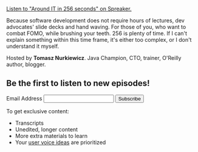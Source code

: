<a class="spreaker-player" href="https://www.spreaker.com/show/around-it-in-256-seconds" data-resource="show_id=4399573" data-width="100%" data-height="450px" data-theme="dark" data-playlist="show" data-playlist-continuous="true" data-autoplay="false" data-live-autoplay="false" data-chapters-image="true" data-episode-image-position="left" data-hide-logo="false" data-hide-likes="false" data-hide-comments="false" data-hide-sharing="false" data-hide-download="true">Listen to "Around IT in 256 seconds" on Spreaker.</a>

Because software development does not require hours of lectures, dev advocates' slide decks and hand waving.
For those of you, who want to combat FOMO, while brushing your teeth.
256 is plenty of time.
If I can't explain something within this time frame, it's either too complex, or I don't understand it myself.

Hosted by **Tomasz Nurkiewicz**. Java Champion, CTO, trainer, O'Reilly author, blogger.

## Be the first to listen to new episodes!
<!-- Begin Mailchimp Signup Form -->
<div id="mc_embed_signup">
<form action="https://nurkiewicz.us8.list-manage.com/subscribe/post?u=a9b3f69ead328b8ec309c21f4&amp;id=9b4e7bcf64" method="post" id="mc-embedded-subscribe-form" name="mc-embedded-subscribe-form" class="validate" target="_blank" novalidate>
    <div id="mc_embed_signup_scroll">
    <label for="mce-EMAIL">Email Address </label>
	<input type="email" value="" name="EMAIL" class="required email" id="mce-EMAIL">
		<div class="response" id="mce-error-response" style="display:none"></div>
		<div class="response" id="mce-success-response" style="display:none"></div>
    <div style="position: absolute; left: -5000px;" aria-hidden="true"><input type="text" name="b_a9b3f69ead328b8ec309c21f4_9b4e7bcf64" tabindex="-1" value=""></div>
    <input type="submit" value="Subscribe" name="subscribe" id="mc-embedded-subscribe" class="button">
    </div>
</form>
</div>
<!--End mc_embed_signup-->

To get exclusive content:

* Transcripts
* Unedited, longer content
* More extra materials to learn
* Your [user voice ideas](https://github.com/nurkiewicz/256/issues/new/choose) are prioritized

